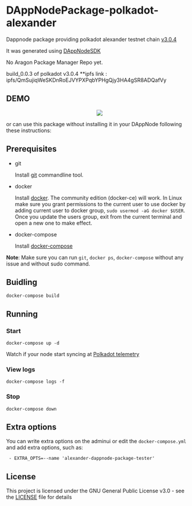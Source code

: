 # DAppNodePackage-polkadot-alexander

Dappnode package providing polkadot alexander testnet chain [v3.0.4](https://github.com/paritytech/polkadot/commit/b28ff9e73e38a84a9638d6a1b489585597a1388d)

It was generated using [DAppNodeSDK](https://github.com/dappnode/DAppNodeSDK)

No Aragon Package Manager Repo yet.

build_0.0.3 of polkadot v3.0.4 **ipfs link : ipfs/QmSujiqWeSKDnRoEJVYPXPqbYPHgQjy3HA4gSR8ADQafVy

## DEMO 

<p align="center"><img src="/img/DappNodeAvadoSetup.gif?raw=true"/></p>

or can use this package without installing it in your DAppNode following these instructions:

## Prerequisites

- git

   Install [git](https://git-scm.com/book/en/v2/Getting-Started-Installing-Git) commandline tool.

- docker

   Install [docker](https://docs.docker.com/engine/installation). The community edition (docker-ce) will work. In Linux make sure you grant permissions to the current user to use docker by adding current user to docker group, `sudo usermod -aG docker $USER`. Once you update the users group, exit from the current terminal and open a new one to make effect.

- docker-compose

   Install [docker-compose](https://docs.docker.com/compose/install)
   
**Note**: Make sure you can run `git`, `docker ps`, `docker-compose` without any issue and without sudo command.


## Buidling

`docker-compose build`

## Running

### Start

`docker-compose up -d`

Watch if your node start syncing at [Polkadot telemetry](https://telemetry.polkadot.io/#/Alexander)

### View logs

`docker-compose logs -f`

### Stop

`docker-compose down`

## Extra options

You can write extra options on the adminui or edit the `docker-compose.yml` and add extra options, such as:
```
 - EXTRA_OPTS=--name 'alexander-dappnode-package-tester'
```

## License

This project is licensed under the GNU General Public License v3.0 - see the [LICENSE](LICENSE) file for details

